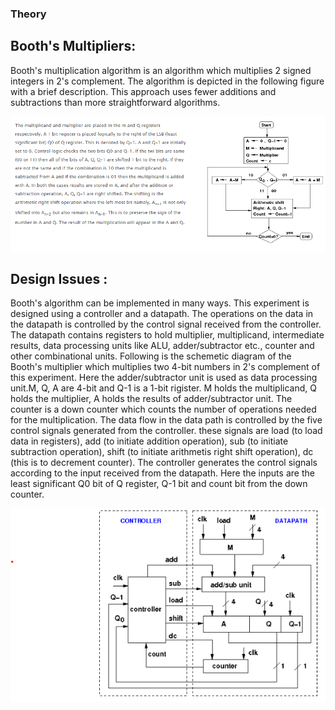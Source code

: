 ### Theory

## Booth's Multipliers:

Booth's multiplication algorithm is an algorithm which multiplies 2 signed integers in 2's complement. The algorithm is depicted in the following figure with a brief description. This approach uses fewer additions and subtractions than more straightforward algorithms.

<img src="./simulation/images/image_1.png">

## Design Issues :

Booth's algorithm can be implemented in many ways. This experiment is designed using a controller and a datapath. The operations on the data in the datapath is controlled by the control signal received from the controller. The datapath contains registers to hold multiplier, multiplicand, intermediate results, data processing units like ALU, adder/subtractor etc., counter and other combinational units. Following is the schemetic diagram of the Booth's multiplier which multiplies two 4-bit numbers in 2's complement of this experiment. Here the adder/subtractor unit is used as data processing unit.M, Q, A are 4-bit and Q-1 is a 1-bit rigister. M holds the multiplicand, Q holds the multiplier, A holds the results of adder/subtractor unit. The counter is a down counter which counts the number of operations needed for the multiplication. The data flow in the data path is controlled by the five control signals generated from the controller. these signals are load (to load data in registers), add (to initiate addition operation), sub (to initiate subtraction operation), shift (to initiate arithmetis right shift operation), dc (this is to decrement counter). The controller generates the control signals according to the input received from the datapath. Here the inputs are the least significant Q0 bit of Q register, Q-1 bit and count bit from the down counter.

<img src="./simulation/images/image_2.png">


